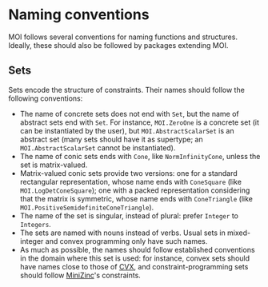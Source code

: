# Naming conventions

MOI follows several conventions for naming functions and structures. Ideally, 
these should also be followed by packages extending MOI.

## Sets

Sets encode the structure of constraints. Their names should follow the 
following conventions: 

* The name of concrete sets does not end with `Set`, but the name of abstract
  sets end with `Set`. For instance, `MOI.ZeroOne` is a concrete set
  (it can be instantiated by the user), but `MOI.AbstractScalarSet` is an 
  abstract set (many sets should have it as supertype; an 
  `MOI.AbstractScalarSet` cannot be instantiated).
* The name of conic sets ends with `Cone`, like `NormInfinityCone`, unless 
  the set is matrix-valued. 
* Matrix-valued conic sets provide two versions: one for a standard 
  rectangular representation, whose name ends with `ConeSquare` (like
  `MOI.LogDetConeSquare`); one with a packed representation considering that
  the matrix is symmetric, whose name ends with `ConeTriangle` 
  (like `MOI.PositiveSemidefiniteConeTriangle`).
* The name of the set is singular, instead of plural: prefer `Integer` to 
  `Integers`.
* The sets are named with nouns instead of verbs. Usual sets in mixed-integer
  and convex programming only have such names.
* As much as possible, the names should follow established conventions in the 
  domain where this set is used: for instance, convex sets should have names 
  close to those of [CVX](http://web.cvxr.com/cvx/doc/), and 
  constraint-programming sets should follow 
  [MiniZinc](https://www.minizinc.org/doc-latest/en/)'s constraints.
